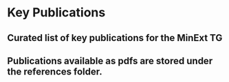 # Key Publications
## Curated list of key publications for the MinExt TG




## Publications available as pdfs are stored under the references folder.
